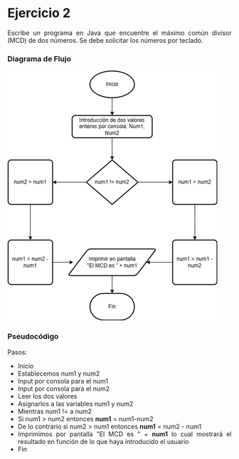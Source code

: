 <div align="justify">

# Ejercicio 2 <a name="ejercicio2"></a>

Escribe un programa en Java que encuentre el máximo común divisor (MCD) de dos números. Se debe solicitar los números por teclado.

### Diagrama de Flujo

<img src="diagramadeflujo.png"
/>

### Pseudocódigo

Pasos:
- Inicio
- Establecemos num1 y num2
- Input por consola para el num1
- Input por consola para el num2
- Leer los dos valores
- Asignarlos a las variables num1 y num2
- Mientras num1 != a num2
- Si num1 > num2 entonces __num1__ = num1-num2
- De lo contrario si num2 > num1 entonces __num1__ = num2 - num1
- Imprimimos por pantalla "El MCD es " + __num1__ lo cual mostrará el resultado en función de lo que haya introducido el usuario
- Fin


</div>

